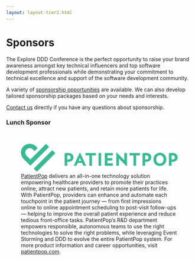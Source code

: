 ```yaml
---
layout: layout-tier2.html
---
```

<div class="container">
	<div class="col-lg-6 col-lg-offset-3">
		<h1 class="text-center">Sponsors</h1>
		<p>The Explore DDD Conference is the perfect opportunity to raise your brand awareness amongst key technical influencers and top software development professionals while demonstrating your commitment to technical excellence and support of the software development community.</p>
		<p>A variety of <a href="Explore DDD 2019 Sponsorship Opportunities.pdf">sponsorship opportunities</a> are available. We can also develop tailored sponsorship packages based on your needs and interests.</p>
		<p><a href="mailto:contact@exploreddd.com">Contact us</a> directly if you have any questions about sponsorship.</p>
		<h3>Lunch Sponsor</h3>
	<br>
	<figure>
		<a href="https://www.patientpop.com">
			<img src="../img/logos/sponsor-patient-pop.png" class="sponsor-logo">
		</a>
        <figcaption><a href="https://www.patientpop.com">PatientPop</a> delivers an all-in-one technology solution empowering healthcare providers to promote their practices online, attract new patients, and retain more patients for life. With PatientPop, providers can enhance and automate each touchpoint in the patient journey — from first impressions online to online appointment scheduling to post-visit follow-ups — helping to improve the overall patient experience and reduce tedious front-office tasks. PatientPop’s R&D department empowers responsible, autonomous teams to use the right technologies to solve the right problems, while leveraging Event Storming and DDD to evolve the entire PatientPop system. For more product information and career opportunities, visit <a href="https://www.patientpop.com">patientpop.com</a>.</figcaption>
    </figure>
	</div>
</div>